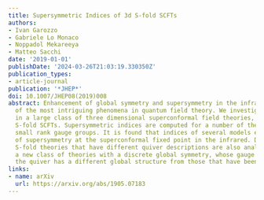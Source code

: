 ```yaml
---
title: Supersymmetric Indices of 3d S-fold SCFTs
authors:
- Ivan Garozzo
- Gabriele Lo Monaco
- Noppadol Mekareeya
- Matteo Sacchi
date: '2019-01-01'
publishDate: '2024-03-26T21:03:19.330350Z'
publication_types:
- article-journal
publication: '*JHEP*'
doi: 10.1007/JHEP08(2019)008
abstract: Enhancement of global symmetry and supersymmetry in the infrared is one
  of the most intriguing phenomena in quantum field theory. We investigate such phenomena
  in a large class of three dimensional superconformal field theories, known as the
  S-fold SCFTs. Supersymmetric indices are computed for a number of theories containing
  small rank gauge groups. It is found that indices of several models exhibit enhancement
  of supersymmetry at the superconformal fixed point in the infrared. Dualities between
  S-fold theories that have different quiver descriptions are also analysed. We explore
  a new class of theories with a discrete global symmetry, whose gauge symmetry in
  the quiver has a different global structure from those that have been studied earlier.
links:
- name: arXiv
  url: https://arxiv.org/abs/1905.07183
---
```

